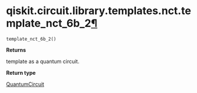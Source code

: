 # qiskit.circuit.library.templates.nct.template\_nct\_6b\_2[¶](#qiskit-circuit-library-templates-nct-template-nct-6b-2 "Permalink to this headline")

<span id="undefined" />

`template_nct_6b_2()`

**Returns**

template as a quantum circuit.

**Return type**

[QuantumCircuit](qiskit.circuit.QuantumCircuit#qiskit.circuit.QuantumCircuit "qiskit.circuit.QuantumCircuit")
